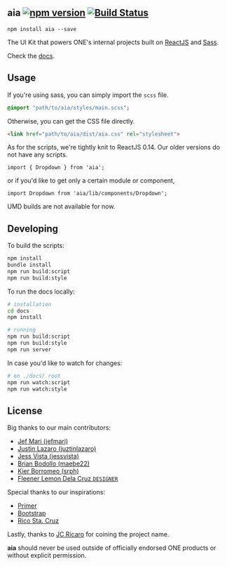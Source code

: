 ## aia [![npm version](http://img.shields.io/npm/v/aia.svg?style=flat-square)](https://npmjs.org/package/aia?style=flat-square) [![Build Status](https://img.shields.io/travis/dev-onenetworkecommerce/aia.svg?style=flat-square)](https://travis-ci.org/dev-onenetworkecommerce/aia?branch=master)
```
npm install aia --save
```
The UI Kit that powers ONE's internal projects built on [ReactJS](reactjs.org) and [Sass](sass-lang.com).

Check the [docs](https://rawgit.com/dev-onenetworkecommerce/aia/master/docs/index.html#/scaffolding?_k=wflhj2).

## Usage
If you're using sass, you can simply import the `scss` file.
```sass
@import "path/to/aia/styles/main.scss";
```

Otherwise, you can get the CSS file directly.
```html
<link href="path/to/aia/dist/aia.css" rel="stylesheet">
```

As for the scripts, we're tightly knit to ReactJS 0.14. Our older versions do not have any scripts.
```es6
import { Dropdown } from 'aia';
```

or if you'd like to get only a certain module or component,
```es6
import Dropdown from 'aia/lib/components/Dropdown';
```

UMD builds are not available for now.

## Developing
To build the scripts:
```bash
npm install
bundle install
npm run build:script
npm run build:style
```

To run the docs locally:
```bash
# installation
cd docs
npm install

# running
npm run build:script
npm run build:style
npm run server
```

In case you'd like to watch for changes:
```bash
# on ./docs/ root
npm run watch:script
npm run watch:style
```

## License
Big thanks to our main contributors:
- [Jef Mari (jefmari)](https://github.com/jefmari)
- [Justin Lazaro (juztinlazaro)](https://github.com/juztinlazaro)
- [Jess Vista (jessvista)](https://github.com/jessvista)
- [Brian Bodollo (maebe22)](https://github.com/maebe22)
- [Kier Borromeo (srph)](https://github.com/srph)
- [Fleener Lemon Dela Cruz `DESIGNER`](https://www.behance.net/fleenerlemon)

Special thanks to our inspirations:
- [Primer](http://primercss.io)
- [Bootstrap](http://getbootstrap.com)
- [Rico Sta. Cruz](http://rscss.io)

Lastly, thanks to [JC Ricaro](https://github.com/JcRicaro) for coining the project name.

**aia** should never be used outside of officially endorsed ONE products or without explicit permission.
